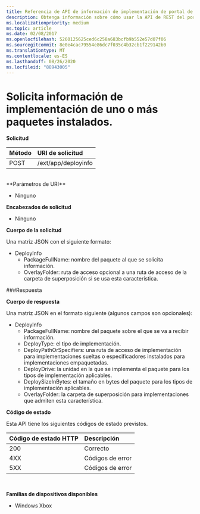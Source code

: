 ```yaml
---
title: Referencia de API de información de implementación de portal de dispositivos
description: Obtenga información sobre cómo usar la API de REST del portal de dispositivos Xbox deployinfo para solicitar información de implementación de uno o más paquetes instalados.
ms.localizationpriority: medium
ms.topic: article
ms.date: 02/08/2017
ms.openlocfilehash: 5260125625ced6c258a683bcfb9b552e57d07f06
ms.sourcegitcommit: 8e0e4cac79554e86dc7f035c4b32cb1f229142b0
ms.translationtype: MT
ms.contentlocale: es-ES
ms.lasthandoff: 08/26/2020
ms.locfileid: "88943005"
---
```

# <a name="requests-deployment-information-for-one-or-more-installed-packages"></a>Solicita información de implementación de uno o más paquetes instalados.

**Solicitud**

Método      | URI de solicitud
:------     | :------
POST | /ext/app/deployinfo
<br />
**Parámetros de URI**

 - Ninguno

**Encabezados de solicitud**

- Ninguno

**Cuerpo de la solicitud**

Una matriz JSON con el siguiente formato:

* DeployInfo
  * PackageFullName: nombre del paquete al que se solicita información.
  * OverlayFolder: ruta de acceso opcional a una ruta de acceso de la carpeta de superposición si se usa esta característica.

###<a name="response"></a>Respuesta

**Cuerpo de respuesta**

Una matriz JSON en el formato siguiente (algunos campos son opcionales):

* DeployInfo
  * PackageFullName: nombre del paquete sobre el que se va a recibir información.
  * DeployType: el tipo de implementación.
  * DeployPathOrSpecifiers: una ruta de acceso de implementación para implementaciones sueltas o especificadores instalados para implementaciones empaquetadas.
  * DeployDrive: la unidad en la que se implementa el paquete para los tipos de implementación aplicables.
  * DeploySizeInBytes: el tamaño en bytes del paquete para los tipos de implementación aplicables.
  * OverlayFolder: la carpeta de superposición para implementaciones que admiten esta característica.

**Código de estado**

Esta API tiene los siguientes códigos de estado previstos.

Código de estado HTTP      | Descripción
:------     | :-----
200 | Correcto
4XX | Códigos de error
5XX | Códigos de error
<br />

**Familias de dispositivos disponibles**

* Windows Xbox